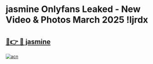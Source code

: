 # jasmine Onlyfans Leaked - New Video & Photos March 2025 !ljrdx

# <h2><a href="https://9z1ouk.iuczelnia.edu.pl?title=jasmine&ref=ljrdx">🔗👉 🔴 jasmine</a></h2>

[![acn](https://github.com/user-attachments/assets/0f9c940e-d8b0-45ae-aac7-cd30a18b3e1c)](https://9z1ouk.iuczelnia.edu.pl?title=jasmine&ref=ljrdx)

